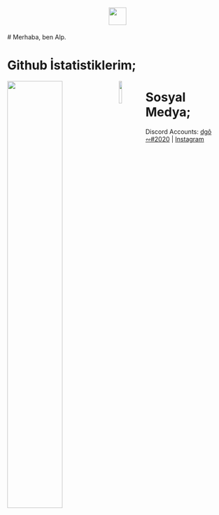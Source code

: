 <h1 align="center"><img src="https://raw.githubusercontent.com/nixin72/nixin72/master/wave.gif" width="40px"> </h1>
# Merhaba, ben Alp.

# Github İstatistiklerim;
                                                  
<img width="50%" align="left" src="https://github-readme-stats.vercel.app/api?username=diegoodev&show_icons=true&hide_title=true&theme=merko">
<img width="11.5%" align="left" src="https://komarev.com/ghpvc/?username=diegoodev&color=dc143c">

# Sosyal Medya;

Discord Accounts: [dgô ∾#2020](https://discord.com/users/912424175581429872) | [Instagram](https://www.instagram.com/jr_lamina.dll/)
